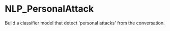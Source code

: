 # NLP_PersonalAttack
Build a classifier model that detect 'personal attacks' from the conversation.
